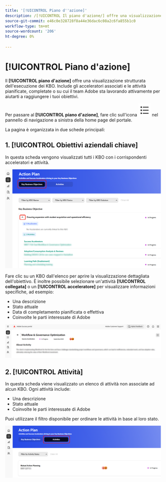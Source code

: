 ```yaml
---
title: '[!UICONTROL Piano d''azione]'
description: /[!UICONTROL Il piano d'azione/] offre una visualizzazione strutturata dell'esecuzione dei KBO. Include gli acceleratori associati e le attività pianificate, completate o su cui il team Adobe sta lavorando attivamente per aiutarti a raggiungere i tuoi obiettivi.
source-git-commit: e46c0e328728f8a44e36dac6c08a2c6fa855b1c0
workflow-type: tm+mt
source-wordcount: '206'
ht-degree: 0%

---
```



# [!UICONTROL Piano d&#39;azione]

Il **[!UICONTROL piano d&#39;azione]** offre una visualizzazione strutturata dell&#39;esecuzione dei KBO. Include gli acceleratori associati e le attività pianificate, completate o su cui il team Adobe sta lavorando attivamente per aiutarti a raggiungere i tuoi obiettivi.

Per passare al **[!UICONTROL piano d&#39;azione]**, fare clic sull&#39;icona ![piano d&#39;azione](/help/adobe-success-portal/assets/action-plan-icon.png) nel pannello di navigazione a sinistra della home page del portale.

La pagina è organizzata in due schede principali:

## &#x200B;1. [!UICONTROL Obiettivi aziendali chiave]

In questa scheda vengono visualizzati tutti i KBO con i corrispondenti acceleratori e attività.

![piano d&#39;azione-kbo-tab](/help/adobe-success-portal/assets/action-plan-kbo-tab.png)

Fare clic su un KBO dall&#39;elenco per aprire la visualizzazione dettagliata dell&#39;obiettivo. È inoltre possibile selezionare un&#39;attività **[!UICONTROL collegata]** o un **[!UICONTROL acceleratore]** per visualizzare informazioni specifiche, ad esempio:

* Una descrizione
* Stato attuale
* Data di completamento pianificata o effettiva
* Coinvolte le parti interessate di Adobe

![piano d&#39;azione-kbo-tab-about-activity](/help/adobe-success-portal/assets/action-plan-kbo-tab-about-activity.png)

## &#x200B;2. [!UICONTROL Attività]

In questa scheda viene visualizzato un elenco di attività non associate ad alcun KBO. Ogni attività include:

* Una descrizione
* Stato attuale
* Coinvolte le parti interessate di Adobe

Puoi utilizzare il filtro disponibile per ordinare le attività in base al loro stato.

![piano-azione-attività-scheda](/help/adobe-success-portal/assets/action-plan-activity-tab.png)
